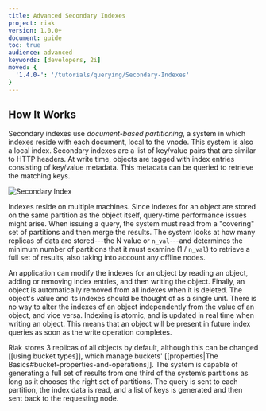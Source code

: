 ```yaml
---
title: Advanced Secondary Indexes
project: riak
version: 1.0.0+
document: guide
toc: true
audience: advanced
keywords: [developers, 2i]
moved: {
  '1.4.0-': '/tutorials/querying/Secondary-Indexes'
}
---
```


## How It Works

Secondary indexes use *document-based partitioning*, a system in which indexes reside with each document, local to the vnode. This system is also a local index. Secondary indexes are a list of key/value pairs that are similar to HTTP headers. At write time, objects are tagged with index entries consisting of key/value metadata. This metadata can be queried to retrieve the matching keys.

![Secondary Index](/images/Secondary-index-example.png)

Indexes reside on multiple machines. Since indexes for an object are stored on the same partition as the object itself, query-time performance issues might arise. When issuing a query, the system must read from a "covering" set of partitions and then merge the results. The system looks at how many replicas of data are stored---the N value or `n_val`---and determines the minimum number of partitions that it must examine (1 / `n_val`) to retrieve a full set of results, also taking into account any offline nodes.

An application can modify the indexes for an object by reading an object, adding or removing index entries, and then writing the object. Finally, an object is automatically removed from all indexes when it is deleted. The object's value and its indexes should be thought of as a single unit. There is no way to alter the indexes of an object independently from the value of an object, and vice versa. Indexing is atomic, and is updated in real time when writing an object. This means that an object will be present in future index queries as soon as the write operation completes.

Riak stores 3 replicas of all objects by default, although this can be changed [[using bucket types]], which manage buckets' [[properties|The Basics#bucket-properties-and-operations]]. The system is capable of generating a full set of results from one third of the system’s partitions as long as it chooses the right set of partitions. The query is sent to each partition, the index data is read, and a list of keys is generated and then sent back to the requesting node.
